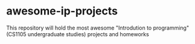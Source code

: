 # awesome-ip-projects
This repository will hold the most awesome "Introdution to programming" (CS1105 undergraduate studies) projects and homeworks
